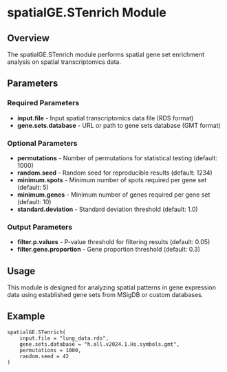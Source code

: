 # spatialGE.STenrich Module

## Overview
The spatialGE.STenrich module performs spatial gene set enrichment analysis on spatial transcriptomics data.

## Parameters

### Required Parameters
- **input.file** - Input spatial transcriptomics data file (RDS format)
- **gene.sets.database** - URL or path to gene sets database (GMT format)

### Optional Parameters  
- **permutations** - Number of permutations for statistical testing (default: 1000)
- **random.seed** - Random seed for reproducible results (default: 1234)
- **minimum.spots** - Minimum number of spots required per gene set (default: 5)
- **minimum.genes** - Minimum number of genes required per gene set (default: 10)
- **standard.deviation** - Standard deviation threshold (default: 1.0)

### Output Parameters
- **filter.p.values** - P-value threshold for filtering results (default: 0.05)
- **filter.gene.proportion** - Gene proportion threshold (default: 0.3)

## Usage
This module is designed for analyzing spatial patterns in gene expression data using established gene sets from MSigDB or custom databases.

## Example
```
spatialGE.STenrich(
    input.file = "lung_data.rds",
    gene.sets.database = "h.all.v2024.1.Hs.symbols.gmt",
    permutations = 1000,
    random.seed = 42
)
```

